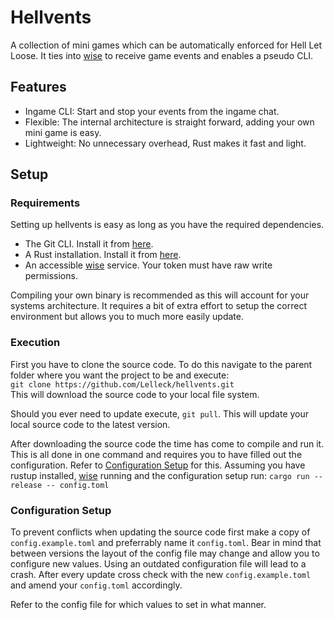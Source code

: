 # Hellvents

A collection of mini games which can be automatically enforced for Hell Let Loose. 
It ties into [wise](https://github.com/Lelleck/wise) to receive game events and enables a pseudo CLI.

## Features

- Ingame CLI: Start and stop your events from the ingame chat.
- Flexible: The internal architecture is straight forward, adding your own mini game is easy.
- Lightweight: No unnecessary overhead, Rust makes it fast and light. 

## Setup

### Requirements

Setting up hellvents is easy as long as you have the required dependencies. 

- The Git CLI. Install it from [here](https://git-scm.com/downloads).
- A Rust installation. Install it from [here](https://www.rust-lang.org/tools/install).
- An accessible [wise](https://github.com/Lelleck/wise) service. Your token must have raw write permissions.

Compiling your own binary is recommended as this will account for your systems architecture. 
It requires a bit of extra effort to setup the correct environment but allows you to much more easily update.

### Execution

First you have to clone the source code. 
To do this navigate to the parent folder where you want the project to be and execute:  
`git clone https://github.com/Lelleck/hellvents.git`  
This will download the source code to your local file system.

Should you ever need to update execute, `git pull`. This will update your local source code to the latest version.

After downloading the source code the time has come to compile and run it.
This is all done in one command and requires you to have filled out the configuration.
Refer to [Configuration Setup](#configuration-setup) for this.
Assuming you have rustup installed, [wise](https://github.com/Lelleck/wise) running and the configuration setup run:
`cargo run --release -- config.toml`  

### Configuration Setup

To prevent conflicts when updating the source code first make a copy of `config.example.toml` and preferrably name it `config.toml`.
Bear in mind that between versions the layout of the config file may change and allow you to configure new values. 
Using an outdated configuration file will lead to a crash. 
After every update cross check with the new `config.example.toml` and amend your `config.toml` accordingly.

Refer to the config file for which values to set in what manner.
